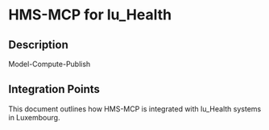 # HMS-MCP for lu_Health

## Description

Model-Compute-Publish

## Integration Points

This document outlines how HMS-MCP is integrated with lu_Health systems in Luxembourg.
